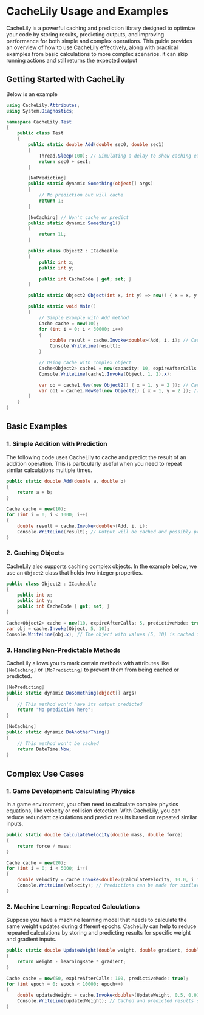 # CacheLily Usage and Examples

CacheLily is a powerful caching and prediction library designed to optimize your code by storing results, predicting outputs, and improving performance for both simple and complex operations. This guide provides an overview of how to use CacheLily effectively, along with practical examples from basic calculations to more complex scenarios.
it can skip running actions and still returns the expected output

## Getting Started with CacheLily

Below is an example

```csharp
using CacheLily.Attributes;
using System.Diagnostics;

namespace CacheLily.Test
{
    public class Test
    {
        public static double Add(double sec0, double sec1)
        {
            Thread.Sleep(100); // Simulating a delay to show caching effectiveness
            return sec0 + sec1;
        }

        [NoPredicting]
        public static dynamic Something(object[] args)
        {
            // No prediction but will cache
            return 1;
        }

        [NoCaching] // Won't cache or predict
        public static dynamic Something1()
        {
            return 1L;
        }

        public class Object2 : ICacheable
        {
            public int x;
            public int y;

            public int CacheCode { get; set; }
        }

        public static Object2 Object(int x, int y) => new() { x = x, y = y };

        public static void Main()
        {
            // Simple Example with Add method
            Cache cache = new(10);
            for (int i = 0; i < 30000; i++)
            {
                double result = cache.Invoke<double>(Add, i, i); // Cached and possibly predicted output
                Console.WriteLine(result);
            }

            // Using cache with complex object
            Cache<Object2> cache1 = new(capacity: 10, expireAfterCalls: 30, predictiveMode: true);
            Console.WriteLine(cache1.Invoke(Object, 1, 2).x);

            var ob = cache1.New(new Object2() { x = 1, y = 2 }); // Cached copy
            var ob1 = cache1.NewRef(new Object2() { x = 1, y = 2 }); // Cached reference
        }
    }
}
```

## Basic Examples

### 1. Simple Addition with Prediction
The following code uses CacheLily to cache and predict the result of an addition operation. This is particularly useful when you need to repeat similar calculations multiple times.

```csharp
public static double Add(double a, double b)
{
    return a + b;
}

Cache cache = new(10);
for (int i = 0; i < 1000; i++)
{
    double result = cache.Invoke<double>(Add, i, i);
    Console.WriteLine(result); // Output will be cached and possibly predicted for similar inputs
}
```

### 2. Caching Objects
CacheLily also supports caching complex objects. In the example below, we use an `Object2` class that holds two integer properties.

```csharp
public class Object2 : ICacheable
{
    public int x;
    public int y;
    public int CacheCode { get; set; }
}

Cache<Object2> cache = new(10, expireAfterCalls: 5, predictiveMode: true);
var obj = cache.Invoke(Object, 5, 10);
Console.WriteLine(obj.x); // The object with values (5, 10) is cached for subsequent use
```

### 3. Handling Non-Predictable Methods
CacheLily allows you to mark certain methods with attributes like `[NoCaching]` or `[NoPredicting]` to prevent them from being cached or predicted.

```csharp
[NoPredicting]
public static dynamic DoSomething(object[] args)
{
    // This method won't have its output predicted
    return "No prediction here";
}

[NoCaching]
public static dynamic DoAnotherThing()
{
    // This method won't be cached
    return DateTime.Now;
}
```

## Complex Use Cases

### 1. Game Development: Calculating Physics
In a game environment, you often need to calculate complex physics equations, like velocity or collision detection. With CacheLily, you can reduce redundant calculations and predict results based on repeated similar inputs.

```csharp
public static double CalculateVelocity(double mass, double force)
{
    return force / mass;
}

Cache cache = new(20);
for (int i = 0; i < 5000; i++)
{
    double velocity = cache.Invoke<double>(CalculateVelocity, 10.0, i * 2.0);
    Console.WriteLine(velocity); // Predictions can be made for similar mass-force pairs
}
```

### 2. Machine Learning: Repeated Calculations
Suppose you have a machine learning model that needs to calculate the same weight updates during different epochs. CacheLily can help to reduce repeated calculations by storing and predicting results for specific weight and gradient inputs.

```csharp
public static double UpdateWeight(double weight, double gradient, double learningRate)
{
    return weight - learningRate * gradient;
}

Cache cache = new(50, expireAfterCalls: 100, predictiveMode: true);
for (int epoch = 0; epoch < 10000; epoch++)
{
    double updatedWeight = cache.Invoke<double>(UpdateWeight, 0.5, 0.01 * epoch, 0.001);
    Console.WriteLine(updatedWeight); // Cached and predicted results speed up training
}
```


